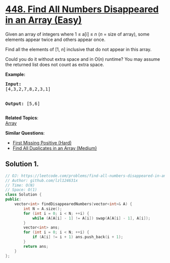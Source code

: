 # [448. Find All Numbers Disappeared in an Array (Easy)](https://leetcode.com/problems/find-all-numbers-disappeared-in-an-array/)

<p>Given an array of integers where 1 ≤ a[i] ≤ <i>n</i> (<i>n</i> = size of array), some elements appear twice and others appear once.</p>

<p>Find all the elements of [1, <i>n</i>] inclusive that do not appear in this array.</p>

<p>Could you do it without extra space and in O(<i>n</i>) runtime? You may assume the returned list does not count as extra space.</p>

<p><b>Example:</b>
</p><pre><b>Input:</b>
[4,3,2,7,8,2,3,1]

<b>Output:</b>
[5,6]
</pre>
<p></p>

**Related Topics**:  
[Array](https://leetcode.com/tag/array/)

**Similar Questions**:
* [First Missing Positive (Hard)](https://leetcode.com/problems/first-missing-positive/)
* [Find All Duplicates in an Array (Medium)](https://leetcode.com/problems/find-all-duplicates-in-an-array/)

## Solution 1.

```cpp
// OJ: https://leetcode.com/problems/find-all-numbers-disappeared-in-an-array/
// Author: github.com/lzl124631x
// Time: O(N)
// Space: O(1)
class Solution {
public:
    vector<int> findDisappearedNumbers(vector<int>& A) {
        int N = A.size();
        for (int i = 0; i < N; ++i) {
            while (A[A[i] - 1] != A[i]) swap(A[A[i] - 1], A[i]);
        }
        vector<int> ans;
        for (int i = 0; i < N; ++i) {
            if (A[i] != i + 1) ans.push_back(i + 1);
        }
        return ans;
    }
};
```